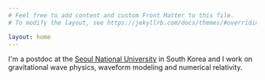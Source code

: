 ```yaml
---
# Feel free to add content and custom Front Matter to this file.
# To modify the layout, see https://jekyllrb.com/docs/themes/#overriding-theme-defaults

layout: home
---
```


I'm a postdoc at the [Seoul National University](https://en.snu.ac.kr) in South Korea and I work on gravitational wave physics, waveform modeling and numerical relativity.
